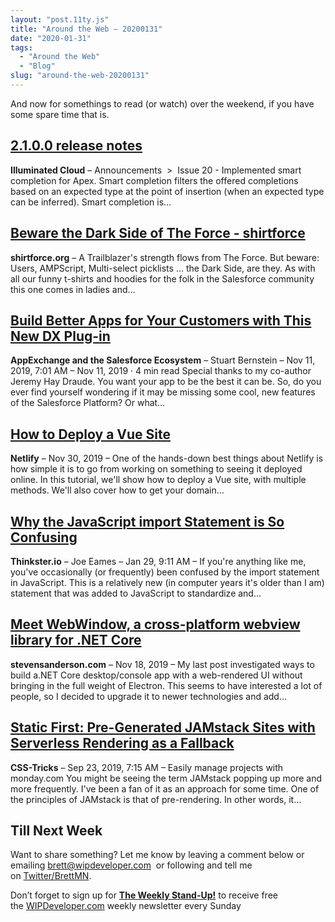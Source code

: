 ```yaml
---
layout: "post.11ty.js"
title: "Around the Web – 20200131"
date: "2020-01-31"
tags: 
  - "Around the Web"
  - "Blog"
slug: "around-the-web-20200131"
---
```


And now for somethings to read (or watch) over the weekend, if you have some spare time that is.

## [2.1.0.0 release notes](http://www.illuminatedcloud.com/announcements/2100releasenotes)

**Illuminated Cloud** – Announcements ‎ > ‎ Issue 20 - Implemented smart completion for Apex. Smart completion filters the offered completions based on an expected type at the point of insertion (when an expected type can be inferred). Smart completion is…

## [Beware the Dark Side of The Force - shirtforce](https://shirtforce.org/tee/beware-the-dark-side-of-the-force/)

**shirtforce.org** – A Trailblazer's strength flows from The Force. But beware: Users, AMPScript, Multi-select picklists … the Dark Side, are they. As with all our funny t-shirts and hoodies for the folk in the Salesforce community this one comes in ladies and…

## [Build Better Apps for Your Customers with This New DX Plug-in](https://medium.com/inside-the-salesforce-ecosystem/build-better-apps-for-your-customers-with-this-new-dx-plug-in-4877fa0fc305)

**AppExchange and the Salesforce Ecosystem** – Stuart Bernstein – Nov 11, 2019, 7:01 AM – Nov 11, 2019 · 4 min read Special thanks to my co-author Jeremy Hay Draude. You want your app to be the best it can be. So, do you ever find yourself wondering if it may be missing some cool, new features of the Salesforce Platform? Or what…

## [How to Deploy a Vue Site](https://www.netlify.com/blog/2019/11/30/how-to-deploy-a-vue-site/)

**Netlify** – Nov 30, 2019 – One of the hands-down best things about Netlify is how simple it is to go from working on something to seeing it deployed online. In this tutorial, we'll show how to deploy a Vue site, with multiple methods. We'll also cover how to get your domain…

## [Why the JavaScript import Statement is So Confusing](https://medium.com/thinkster-io/why-the-javascript-import-statement-is-so-confusing-22e10b8e38df)

**Thinkster.io** – Joe Eames – Jan 29, 9:11 AM – If you're anything like me, you've occasionally (or frequently) been confused by the import statement in JavaScript. This is a relatively new (in computer years it's older than I am) statement that was added to JavaScript to standardize and…

## [Meet WebWindow, a cross-platform webview library for .NET Core](https://blog.stevensanderson.com/2019/11/18/2019-11-18-webwindow-a-cross-platform-webview-for-dotnet-core/)

**stevensanderson.com** – Nov 18, 2019 – My last post investigated ways to build a.NET Core desktop/console app with a web-rendered UI without bringing in the full weight of Electron. This seems to have interested a lot of people, so I decided to upgrade it to newer technologies and add…

## [Static First: Pre-Generated JAMstack Sites with Serverless Rendering as a Fallback](https://css-tricks.com/static-first-pre-generated-jamstack-sites-with-serverless-rendering-as-a-fallback/)

**CSS-Tricks** – Sep 23, 2019, 7:15 AM – Easily manage projects with monday.com You might be seeing the term JAMstack popping up more and more frequently. I've been a fan of it as an approach for some time. One of the principles of JAMstack is that of pre-rendering. In other words, it…

## Till Next Week

Want to share something? Let me know by leaving a comment below or emailing [brett@wipdeveloper.com](mailto:brett@wipdeveloper.com)  or following and tell me on [Twitter/BrettMN](https://twitter.com/BrettMN).

Don’t forget to sign up for **[The Weekly Stand-Up!](https://wipdeveloper.wpcomstaging.com/newsletter/)** to receive free the [WIPDeveloper.com](https://wipdeveloper.wpcomstaging.com/) weekly newsletter every Sunday[](https://wipdeveloper.wpcomstaging.com/#facebook)
